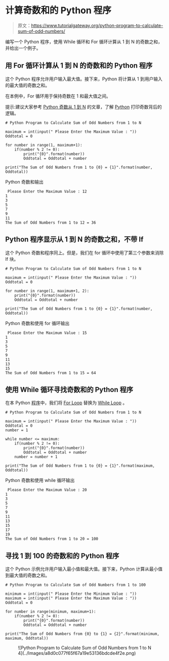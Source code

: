 # 计算奇数和的 Python 程序

> 原文：<https://www.tutorialgateway.org/python-program-to-calculate-sum-of-odd-numbers/>

编写一个 Python 程序，使用 While 循环和 For 循环计算从 1 到 N 的奇数之和，并给出一个例子。

## 用 For 循环计算从 1 到 N 的奇数和的 Python 程序

这个 Python 程序允许用户输入最大值。接下来，Python 将计算从 1 到用户输入的最大值的奇数之和。

在本例中，For 循环用于保持奇数在 1 和最大值之间。

提示:建议大家参考 [Python 奇数从 1 到 N](https://www.tutorialgateway.org/python-program-to-print-odd-numbers-from-1-to-n/) 的文章，了解 [Python](https://www.tutorialgateway.org/python-tutorial/) 打印奇数背后的逻辑。

```
# Python Program to Calculate Sum of Odd Numbers from 1 to N

maximum = int(input(" Please Enter the Maximum Value : "))
Oddtotal = 0

for number in range(1, maximum+1):
    if(number % 2 != 0):
        print("{0}".format(number))
        Oddtotal = Oddtotal + number

print("The Sum of Odd Numbers from 1 to {0} = {1}".format(number, Oddtotal)) 
```

Python 奇数和输出

```
 Please Enter the Maximum Value : 12
1
3
5
7
9
11
The Sum of Odd Numbers from 1 to 12 = 36
```

## Python 程序显示从 1 到 N 的奇数之和，不带 If

这个 Python 奇数和程序同上。但是，我们在 for 循环中使用了第三个参数来消除 If 块。

```
# Python Program to Calculate Sum of Odd Numbers from 1 to N

maximum = int(input(" Please Enter the Maximum Value : "))
Oddtotal = 0

for number in range(1, maximum+1, 2):
    print("{0}".format(number))
    Oddtotal = Oddtotal + number

print("The Sum of Odd Numbers from 1 to {0} = {1}".format(number, Oddtotal))
```

Python 奇数和使用 for 循环输出

```
 Please Enter the Maximum Value : 15
1
3
5
7
9
11
13
15
The Sum of Odd Numbers from 1 to 15 = 64
```

## 使用 While 循环寻找奇数和的 Python 程序

在本 Python [程序](https://www.tutorialgateway.org/python-programming-examples/)中，我们将 [For Loop](https://www.tutorialgateway.org/python-for-loop/) 替换为 [While Loop](https://www.tutorialgateway.org/python-while-loop/) 。

```
# Python Program to Calculate Sum of Odd Numbers from 1 to N

maximum = int(input(" Please Enter the Maximum Value : "))
Oddtotal = 0
number = 1

while number <= maximum:
    if(number % 2 != 0):
        print("{0}".format(number))
        Oddtotal = Oddtotal + number
    number = number + 1

print("The Sum of Odd Numbers from 1 to {0} = {1}".format(maximum, Oddtotal))
```

Python 奇数和使用 while 循环输出

```
 Please Enter the Maximum Value : 20
1
3
5
7
9
11
13
15
17
19
The Sum of Odd Numbers from 1 to 20 = 100
```

## 寻找 1 到 100 的奇数和的 Python 程序

这个 Python 示例允许用户输入最小值和最大值。接下来，Python 计算从最小值到最大值的奇数之和。

```
# Python Program to Calculate Sum of Odd Numbers from 1 to 100

minimum = int(input(" Please Enter the Minimum Value : ")) 
maximum = int(input(" Please Enter the Maximum Value : "))
Oddtotal = 0

for number in range(minimum, maximum+1):
    if(number % 2 != 0):
        print("{0}".format(number))
        Oddtotal = Oddtotal + number

print("The Sum of Odd Numbers from {0} to {1} = {2}".format(minimum, maximum, Oddtotal))
```

<figure class="wp-block-image">![Python Program to Calculate Sum of Odd Numbers from 1 to N 4](../Images/a8d0c077f65f67a19e53136bdcde4f2e.png)</figure>